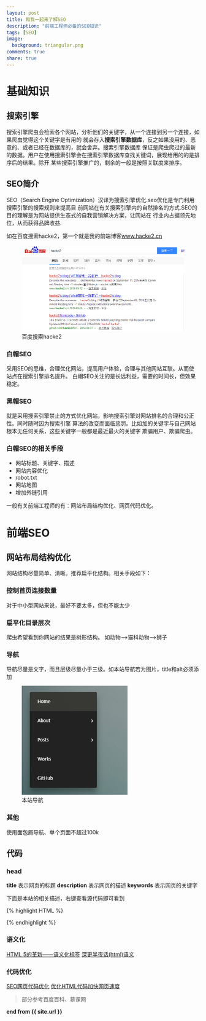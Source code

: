 ```yaml
---
layout: post
title: 和我一起来了解SEO
description: "前端工程师必备的SEO知识"
tags: [SEO]
image:
  background: triangular.png
comments: true
share: true
---
```


# 基础知识

## 搜索引擎

搜索引擎爬虫会检索各个网站，分析他们的关键字，从一个连接到另一个连接，如果爬虫觉得这个关键字是有用的
就会存入<strong>搜索引擎数据库</strong>，反之如果没用的、恶意的、或者已经在数据库的，就会舍弃。搜索引擎数据库
保证是爬虫爬过的最新的数据。用户在使用搜索引擎会在搜索引擎数据库查找关键词，展现给用的的是排序后的结果。除开
某些搜索引擎推广的，剩余的一般是按照关联度来排序。

## SEO简介

SEO（Search Engine Optimization）汉译为搜索引擎优化.seo优化是专门利用搜索引擎的搜索规则来提高目
前网站在有关搜索引擎内的自然排名的方式.SEO的目的理解是为网站提供生态式的自我营销解决方案，让网站在
行业内占据领先地位，从而获得品牌收益.

如在百度搜索hacke2，第一个就是我的前端博客<a href="www.hacke2.cn">www.hacke2.cn</a>

<figure>
	<a href="/images/article/7.jpg">
		<img src="/images/article/7.jpg" alt="home" />
	</a>
	<figcaption>百度搜索hacke2</figcaption>
</figure>

<!--more-->

### 白帽SEO

采用SEO的思维，合理优化网站，提高用户体验，合理与其他网站互联。从而使站点在搜索引擎排名提升。
白帽SEO关注的是长远利益，需要的时间长，但效果稳定。

### 黑帽SEO

就是采用搜索引擎禁止的方式优化网站，影响搜索引擎对网站排名的合理和公正性。同时随时因为搜索引擎
算法的改变而面临惩罚。比如加的关键字与自己网站根本无任何关系，这些关键字一般都是最近最火的关键字
欺骗用户、欺骗爬虫。

### 白帽SEO的相关手段

* 网站标题、关键字、描述
* 网站内容优化
* robot.txt
* 网站地图
* 增加外链引用

一般有关前端工程师的有：网站布局结构优化、网页代码优化。

# 前端SEO

## 网站布局结构优化

网站结构尽量简单、清晰。推荐扁平化结构。相关手段如下：

### 控制首页连接数量

对于中小型网站来说，最好不要太多，但也不能太少

### 扁平化目录层次

爬虫希望看到你网站的结果是树形结构。
如动物-->猫科动物-->狮子

### 导航

导航尽量是文字，而且层级尽量小于三级。如本站导航若为图片，title和alt必须添加

<figure>
	<a href="/images/article/6.jpg">
		<img src="/images/article/6.jpg" alt="home" />
	</a>
	<figcaption>本站导航</figcaption>
</figure>

### 其他

使用面包屑导航、单个页面不超过100k

## 代码

### head

<strong>title</strong> 表示网页的标题
<strong>description</strong> 表示网页的描述
<strong>keywords</strong> 表示网页的关键字

下面是本站的相关描述，右键查看源代码即可看到

{% highlight HTML %}
<title>hacke2's blog | WEB前端,一路前行 &#8211; hacke2's blog</title>
<meta name="description" content="hacke2的前端技术博客,分享自己的技术心得,积累前段技能,汇聚前端之路的点点滴滴。">
<meta name="keywords" content="hacke2, blog, hacke2 blog, 前端技术, javascript">
{% endhighlight %}

### 语义化

<a href="http://www.html5jscss.com/html5-semantics-section.html">HTML 5的革新——语义化标签</a>
<a href="http://www.cnblogs.com/yizuierguo/archive/2009/07/26/1531112.html">深更半夜话(html)语义</a>

### 代码优化

<a href="http://www.doc88.com/p-213653269816.html">SEO网页代码优化</a>
<a href="http://www.pc6.com/infoview/Article_32813.html">优化HTML代码加快网页速度</a>


>部分参考百度百科、慕课网

<strong>end from {{ site.url }}</strong>